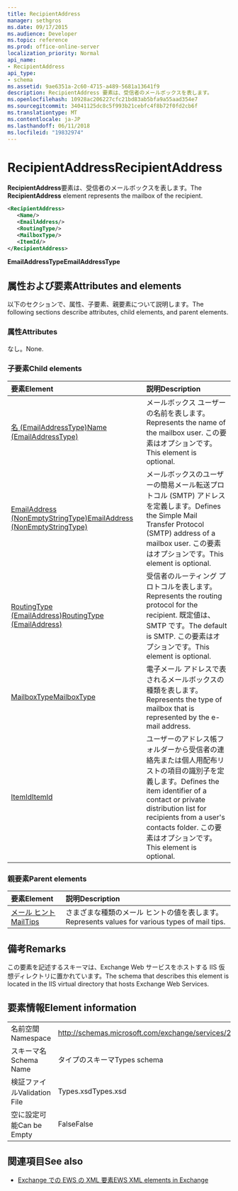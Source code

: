 ```yaml
---
title: RecipientAddress
manager: sethgros
ms.date: 09/17/2015
ms.audience: Developer
ms.topic: reference
ms.prod: office-online-server
localization_priority: Normal
api_name:
- RecipientAddress
api_type:
- schema
ms.assetid: 9ae6351a-2c60-4715-a489-5681a13641f9
description: RecipientAddress 要素は、受信者のメールボックスを表します。
ms.openlocfilehash: 10928ac206227cfc21bd83ab5bfa9a55aad354e7
ms.sourcegitcommit: 34041125dc8c5f993b21cebfc4f8b72f0fd2cb6f
ms.translationtype: MT
ms.contentlocale: ja-JP
ms.lasthandoff: 06/11/2018
ms.locfileid: "19832974"
---
```

# <a name="recipientaddress"></a><span data-ttu-id="3f7e0-103">RecipientAddress</span><span class="sxs-lookup"><span data-stu-id="3f7e0-103">RecipientAddress</span></span>

<span data-ttu-id="3f7e0-104">**RecipientAddress**要素は、受信者のメールボックスを表します。</span><span class="sxs-lookup"><span data-stu-id="3f7e0-104">The **RecipientAddress** element represents the mailbox of the recipient.</span></span> 
  
```xml
<RecipientAddress>
   <Name/>
   <EmailAddress/>
   <RoutingType/>
   <MailboxType/>
   <ItemId/>
</RecipientAddress>
```

 <span data-ttu-id="3f7e0-105">**EmailAddressType**</span><span class="sxs-lookup"><span data-stu-id="3f7e0-105">**EmailAddressType**</span></span>
## <a name="attributes-and-elements"></a><span data-ttu-id="3f7e0-106">属性および要素</span><span class="sxs-lookup"><span data-stu-id="3f7e0-106">Attributes and elements</span></span>

<span data-ttu-id="3f7e0-107">以下のセクションで、属性、子要素、親要素について説明します。</span><span class="sxs-lookup"><span data-stu-id="3f7e0-107">The following sections describe attributes, child elements, and parent elements.</span></span>
  
### <a name="attributes"></a><span data-ttu-id="3f7e0-108">属性</span><span class="sxs-lookup"><span data-stu-id="3f7e0-108">Attributes</span></span>

<span data-ttu-id="3f7e0-109">なし。</span><span class="sxs-lookup"><span data-stu-id="3f7e0-109">None.</span></span>
  
### <a name="child-elements"></a><span data-ttu-id="3f7e0-110">子要素</span><span class="sxs-lookup"><span data-stu-id="3f7e0-110">Child elements</span></span>

|<span data-ttu-id="3f7e0-111">**要素**</span><span class="sxs-lookup"><span data-stu-id="3f7e0-111">**Element**</span></span>|<span data-ttu-id="3f7e0-112">**説明**</span><span class="sxs-lookup"><span data-stu-id="3f7e0-112">**Description**</span></span>|
|:-----|:-----|
|[<span data-ttu-id="3f7e0-113">名 (EmailAddressType)</span><span class="sxs-lookup"><span data-stu-id="3f7e0-113">Name (EmailAddressType)</span></span>](name-emailaddresstype.md) <br/> |<span data-ttu-id="3f7e0-114">メールボックス ユーザーの名前を表します。</span><span class="sxs-lookup"><span data-stu-id="3f7e0-114">Represents the name of the mailbox user.</span></span> <span data-ttu-id="3f7e0-115">この要素はオプションです。</span><span class="sxs-lookup"><span data-stu-id="3f7e0-115">This element is optional.</span></span>  <br/> |
|[<span data-ttu-id="3f7e0-116">EmailAddress (NonEmptyStringType)</span><span class="sxs-lookup"><span data-stu-id="3f7e0-116">EmailAddress (NonEmptyStringType)</span></span>](emailaddress-nonemptystringtype.md) <br/> |<span data-ttu-id="3f7e0-117">メールボックスのユーザーの簡易メール転送プロトコル (SMTP) アドレスを定義します。</span><span class="sxs-lookup"><span data-stu-id="3f7e0-117">Defines the Simple Mail Transfer Protocol (SMTP) address of a mailbox user.</span></span> <span data-ttu-id="3f7e0-118">この要素はオプションです。</span><span class="sxs-lookup"><span data-stu-id="3f7e0-118">This element is optional.</span></span>  <br/> |
|[<span data-ttu-id="3f7e0-119">RoutingType (EmailAddress)</span><span class="sxs-lookup"><span data-stu-id="3f7e0-119">RoutingType (EmailAddress)</span></span>](routingtype-emailaddress.md) <br/> |<span data-ttu-id="3f7e0-120">受信者のルーティング プロトコルを表します。</span><span class="sxs-lookup"><span data-stu-id="3f7e0-120">Represents the routing protocol for the recipient.</span></span> <span data-ttu-id="3f7e0-121">既定値は、SMTP です。</span><span class="sxs-lookup"><span data-stu-id="3f7e0-121">The default is SMTP.</span></span> <span data-ttu-id="3f7e0-122">この要素はオプションです。</span><span class="sxs-lookup"><span data-stu-id="3f7e0-122">This element is optional.</span></span>  <br/> |
|[<span data-ttu-id="3f7e0-123">MailboxType</span><span class="sxs-lookup"><span data-stu-id="3f7e0-123">MailboxType</span></span>](mailboxtype.md) <br/> |<span data-ttu-id="3f7e0-124">電子メール アドレスで表されるメールボックスの種類を表します。</span><span class="sxs-lookup"><span data-stu-id="3f7e0-124">Represents the type of mailbox that is represented by the e-mail address.</span></span>  <br/> |
|[<span data-ttu-id="3f7e0-125">ItemId</span><span class="sxs-lookup"><span data-stu-id="3f7e0-125">ItemId</span></span>](itemid.md) <br/> |<span data-ttu-id="3f7e0-126">ユーザーのアドレス帳フォルダーから受信者の連絡先または個人用配布リストの項目の識別子を定義します。</span><span class="sxs-lookup"><span data-stu-id="3f7e0-126">Defines the item identifier of a contact or private distribution list for recipients from a user's contacts folder.</span></span> <span data-ttu-id="3f7e0-127">この要素はオプションです。</span><span class="sxs-lookup"><span data-stu-id="3f7e0-127">This element is optional.</span></span>  <br/> |
   
### <a name="parent-elements"></a><span data-ttu-id="3f7e0-128">親要素</span><span class="sxs-lookup"><span data-stu-id="3f7e0-128">Parent elements</span></span>

|<span data-ttu-id="3f7e0-129">**要素**</span><span class="sxs-lookup"><span data-stu-id="3f7e0-129">**Element**</span></span>|<span data-ttu-id="3f7e0-130">**説明**</span><span class="sxs-lookup"><span data-stu-id="3f7e0-130">**Description**</span></span>|
|:-----|:-----|
|[<span data-ttu-id="3f7e0-131">メール ヒント</span><span class="sxs-lookup"><span data-stu-id="3f7e0-131">MailTips</span></span>](mailtips.md) <br/> |<span data-ttu-id="3f7e0-132">さまざまな種類のメール ヒントの値を表します。</span><span class="sxs-lookup"><span data-stu-id="3f7e0-132">Represents values for various types of mail tips.</span></span>  <br/> |
   
## <a name="remarks"></a><span data-ttu-id="3f7e0-133">備考</span><span class="sxs-lookup"><span data-stu-id="3f7e0-133">Remarks</span></span>

<span data-ttu-id="3f7e0-134">この要素を記述するスキーマは、Exchange Web サービスをホストする IIS 仮想ディレクトリに置かれています。</span><span class="sxs-lookup"><span data-stu-id="3f7e0-134">The schema that describes this element is located in the IIS virtual directory that hosts Exchange Web Services.</span></span>
  
## <a name="element-information"></a><span data-ttu-id="3f7e0-135">要素情報</span><span class="sxs-lookup"><span data-stu-id="3f7e0-135">Element information</span></span>

|||
|:-----|:-----|
|<span data-ttu-id="3f7e0-136">名前空間</span><span class="sxs-lookup"><span data-stu-id="3f7e0-136">Namespace</span></span>  <br/> |http://schemas.microsoft.com/exchange/services/2006/types  <br/> |
|<span data-ttu-id="3f7e0-137">スキーマ名</span><span class="sxs-lookup"><span data-stu-id="3f7e0-137">Schema Name</span></span>  <br/> |<span data-ttu-id="3f7e0-138">タイプのスキーマ</span><span class="sxs-lookup"><span data-stu-id="3f7e0-138">Types schema</span></span>  <br/> |
|<span data-ttu-id="3f7e0-139">検証ファイル</span><span class="sxs-lookup"><span data-stu-id="3f7e0-139">Validation File</span></span>  <br/> |<span data-ttu-id="3f7e0-140">Types.xsd</span><span class="sxs-lookup"><span data-stu-id="3f7e0-140">Types.xsd</span></span>  <br/> |
|<span data-ttu-id="3f7e0-141">空に設定可能</span><span class="sxs-lookup"><span data-stu-id="3f7e0-141">Can be Empty</span></span>  <br/> |<span data-ttu-id="3f7e0-142">False</span><span class="sxs-lookup"><span data-stu-id="3f7e0-142">False</span></span>  <br/> |
   
## <a name="see-also"></a><span data-ttu-id="3f7e0-143">関連項目</span><span class="sxs-lookup"><span data-stu-id="3f7e0-143">See also</span></span>



- [<span data-ttu-id="3f7e0-144">Exchange での EWS の XML 要素</span><span class="sxs-lookup"><span data-stu-id="3f7e0-144">EWS XML elements in Exchange</span></span>](ews-xml-elements-in-exchange.md)

